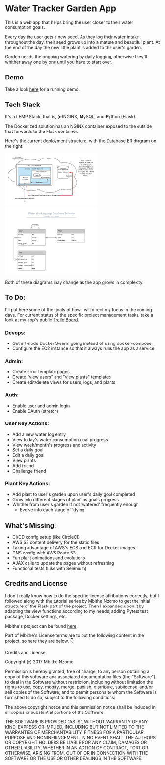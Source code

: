 #  Water Tracker Garden App

This is a web app that helps bring the user closer to their water consumption goals.

Every day the user gets a new seed. As they log their water intake throughout the day, their seed grows up into a mature and beautiful plant. At the end of the day the new little plant is added to the user's garden.

Garden needs the ongoing watering by daily logging, otherwise they'll whither away one by one until you have to start over.

##  Demo

Take a look [here](http://ec2-3-96-179-242.ca-central-1.compute.amazonaws.com) for a running demo.

##  Tech Stack

It's a LEMP Stack, that is, (**e**)NGINX, **M**ySQL, and **P**ython (Flask).

The Dockerized solution has an NGINX container exposed to the outside that forwards to the Flask container.

Here's the current deployment structure, with the Database ER diagram on the right:

<img src="/docs/AWS-project-structure-diagram.png" width="300"> <img src="/docs/Database-ER-diagram.png" width="300">

Both of these diagrams may change as the app grows in complexity.

## To Do:
I'll put here some of the goals of how I will direct my focus in the coming days. For current status of the specific project management tasks, take a look at my app's public [Trello Board](https://trello.com/b/S0eno1QN/water-tracker-consumption-app).

### Devops:
  - Get a 1-node Docker Swarm going instead of using docker-compose
  - Configure the EC2 instance so that it always runs the app as a service
  
### Admin:
  - Create error template pages
  - Create "view users" and "view plants" templates
  - Create edit/delete views for users, logs, and plants
  
### Auth:
  - Enable user and admin login
  - Enable OAuth (stretch)

### User Key Actions:
  - Add a new water log entry
  - View today's water consumption goal progress
  - View week/month's progress and activity
  - Set a daily goal
  - Edit a daily goal
  - View plants
  - Add friend
  - Challenge friend
  
### Plant Key Actions:
  - Add plant to user's garden upon user's daily goal completed
  - Grow into different stages of plant as goals progress
  - Whither from user's garden if not 'watered' frequently enough
    - Evolve into each stage of 'dying'

## What's Missing:
  - CI/CD config setup (like CircleCI)
  - AWS S3 content delivery for the static files
  - Taking advantage of AWS's ECS and ECR for Docker images
  - DNS config with AWS Route 53
  - Fun plant animations and evolutions
  - AJAX calls to update the pages without refreshing
  - Functional tests (Like with Selenium)

##  Credits and License
I don't really know how to do the specific license attributions correctly, but I followed along with the tutorial series by Mbithe Nzomo to get the initial structure of the Flask part of the project. Then I expanded upon it by adapting the view functions according to my needs, adding Pytest test package, Docker settings, etc. 

Mbithe's project can be found [here](https://github.com/mbithenzomo/project-dream-team-three).

Part of Mbithe's License terms are to put the following content in the project, so here they are below. :point_down: 

Credits and License

Copyright (c) 2017 Mbithe Nzomo

Permission is hereby granted, free of charge, to any person obtaining a copy of this software and associated documentation files (the "Software"), to deal in the Software without restriction, including without limitation the rights to use, copy, modify, merge, publish, distribute, sublicense, and/or sell copies of the Software, and to permit persons to whom the Software is furnished to do so, subject to the following conditions:

The above copyright notice and this permission notice shall be included in all copies or substantial portions of the Software.

THE SOFTWARE IS PROVIDED "AS IS", WITHOUT WARRANTY OF ANY KIND, EXPRESS OR IMPLIED, INCLUDING BUT NOT LIMITED TO THE WARRANTIES OF MERCHANTABILITY, FITNESS FOR A PARTICULAR PURPOSE AND NONINFRINGEMENT. IN NO EVENT SHALL THE AUTHORS OR COPYRIGHT HOLDERS BE LIABLE FOR ANY CLAIM, DAMAGES OR OTHER LIABILITY, WHETHER IN AN ACTION OF CONTRACT, TORT OR OTHERWISE, ARISING FROM, OUT OF OR IN CONNECTION WITH THE SOFTWARE OR THE USE OR OTHER DEALINGS IN THE SOFTWARE.
